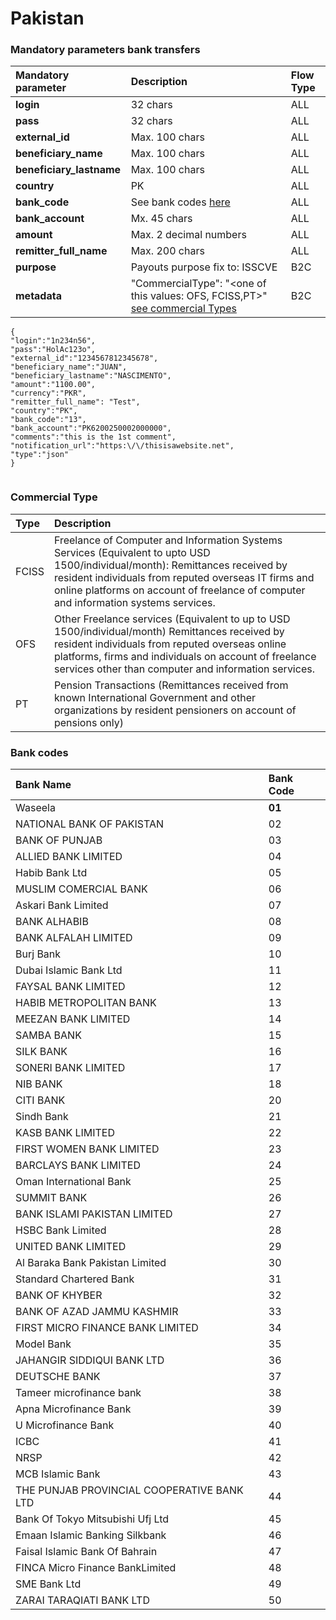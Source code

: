 # Pakistan

### Mandatory parameters bank transfers 

| **Mandatory parameter** | **Description** | Flow Type |
| :--- | :--- | :--- |
| **login** | 32 chars | ALL |
| **pass** | 32 chars | ALL |
| **external\_id** | Max. 100 chars | ALL |
| **beneficiary\_name** | Max. 100 chars | ALL |
| **beneficiary\_lastname** | Max. 100 chars | ALL |
| **country** | PK | ALL |
| **bank\_code** | See bank codes [here](pakistan.md#bank-codes) | ALL |
| **bank\_account** | Mx. 45 chars | ALL |
| **amount** | Max. 2 decimal numbers | ALL |
| **remitter\_full\_name** | Max. 200 chars | ALL |
| **purpose** | Payouts purpose fix to: ISSCVE | B2C |
| **metadata** | "CommercialType": "&lt;one of this values: OFS, FCISS,PT&gt;" [see commercial Types](pakistan.md#commercial-type) | B2C |

```text
{
"login":"1n234n56",
"pass":"HolAc123o",
"external_id":"1234567812345678",
"beneficiary_name":"JUAN",
"beneficiary_lastname":"NASCIMENTO",
"amount":"1100.00",
"currency":"PKR",
"remitter_full_name": "Test",
"country":"PK",
"bank_code":"13",
"bank_account":"PK6200250002000000",
"comments":"this is the 1st comment",
"notification_url":"https:\/\/thisisawebsite.net",
"type":"json"
}


```

### **Commercial Type**

| Type | Description |
| :--- | :--- |
| FCISS | Freelance of Computer and Information Systems Services \(Equivalent to upto USD 1500/individual/month\): Remittances received by resident individuals from reputed overseas IT firms and online platforms on account of freelance of computer and information systems services. |
| OFS | Other Freelance services \(Equivalent to up to USD 1500/individual/month\) Remittances received by resident individuals from reputed overseas online platforms, firms and individuals on account of freelance services other than computer and information services. |
| PT | Pension Transactions \(Remittances received from known International Government and other organizations by resident pensioners on account of pensions only\) |

### **Bank codes**

| Bank Name | Bank Code |
| :--- | :--- |
| Waseela | **01** |
| NATIONAL BANK OF PAKISTAN | 02 |
|  BANK OF PUNJAB | 03 |
| ALLIED BANK LIMITED | 04 |
| Habib Bank Ltd | 05 |
| MUSLIM COMERCIAL BANK  | 06 |
| Askari Bank Limited | 07 |
|  BANK ALHABIB | 08 |
| BANK ALFALAH LIMITED | 09 |
| Burj Bank | 10 |
| Dubai Islamic Bank Ltd  | 11 |
| FAYSAL BANK LIMITED | 12 |
| HABIB METROPOLITAN BANK | 13 |
| MEEZAN BANK LIMITED | 14 |
| SAMBA BANK | 15 |
| SILK BANK  | 16 |
| SONERI BANK LIMITED | 17 |
| NIB BANK  | 18 |
| CITI BANK  | 20 |
| Sindh Bank | 21 |
| KASB BANK LIMITED | 22 |
| FIRST WOMEN BANK LIMITED | 23 |
| BARCLAYS BANK LIMITED  | 24 |
| Oman International Bank | 25 |
| SUMMIT BANK  | 26 |
| BANK ISLAMI PAKISTAN LIMITED | 27 |
| HSBC Bank Limited | 28 |
| UNITED BANK LIMITED | 29 |
| Al Baraka Bank Pakistan Limited | 30 |
| Standard Chartered Bank | 31 |
| BANK OF KHYBER | 32 |
| BANK OF AZAD  JAMMU KASHMIR | 33 |
| FIRST MICRO FINANCE BANK LIMITED | 34 |
| Model Bank | 35 |
| JAHANGIR SIDDIQUI BANK LTD  | 36 |
| DEUTSCHE BANK  | 37 |
| Tameer microfinance bank | 38 |
| Apna Microfinance Bank | 39 |
| U Microfinance Bank | 40 |
| ICBC  | 41 |
| NRSP | 42 |
| MCB Islamic Bank | 43 |
| THE PUNJAB PROVINCIAL COOPERATIVE BANK LTD  | 44 |
| Bank Of Tokyo Mitsubishi Ufj Ltd | 45 |
| Emaan Islamic Banking Silkbank  | 46 |
| Faisal Islamic Bank Of Bahrain | 47 |
| FINCA Micro Finance BankLimited | 48 |
| SME Bank Ltd | 49 |
| ZARAI TARAQIATI BANK LTD | 50 |

